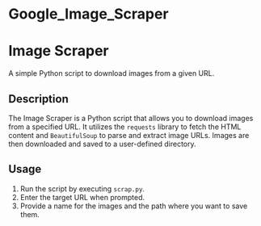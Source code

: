 # Google_Image_Scraper
# Image Scraper

A simple Python script to download images from a given URL.

## Description

The Image Scraper is a Python script that allows you to download images from a specified URL. It utilizes the `requests` library to fetch the HTML content and `BeautifulSoup` to parse and extract image URLs. Images are then downloaded and saved to a user-defined directory.

## Usage

1. Run the script by executing `scrap.py`.
2. Enter the target URL when prompted.
3. Provide a name for the images and the path where you want to save them.
